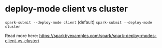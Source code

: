 # deploy-mode client vs cluster
`spark-submit --deploy-mode client` (default)
`spark-submit --deploy-mode cluster`

Read more here:
https://sparkbyexamples.com/spark/spark-deploy-modes-client-vs-cluster/